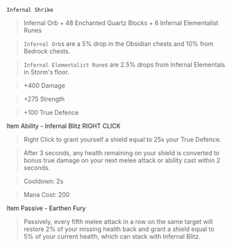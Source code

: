 `Infernal Shrike`
> Infernal Orb + 48 Enchanted Quartz Blocks + 6 Infernal Elementalist Runes

> `Infernal Orb`s are a 5% drop in the Obsidian chests and 10% from Bedrock chests. 

> `Infernal Elementalist Rune`s are 2.5% drops from Infernal Elementals in Storm's floor.


> +400 Damage

> +275 Strength

> +100 True Defence

Item Ability - Infernal Blitz RIGHT CLICK
> Right Click to grant yourself a shield equal to 25x your True Defence.

> After 3 seconds, any health remaining on your shield is converted to bonus true damage on your next melee attack or ability cast within 2 seconds.

> Cooldown: 2s

> Mana Cost: 200

Item Passive - Earthen Fury
> Passively, every fifth melee attack in a row on the same target will restore 2% of your missing health back and grant a shield equal to 5% of your current health, which can stack with Infernal Blitz.
